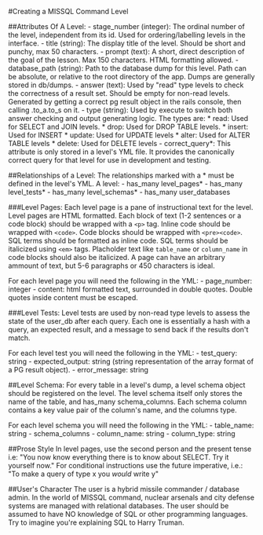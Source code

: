 #Creating a MISSQL Command Level

##Attributes Of A Level:
	- stage_number (integer): The ordinal number of the level, independent from its id. Used for ordering/labelling levels in the interface.
	- title (string): The display title of the level. Should be short and punchy, max 50 characters.
	- prompt (text): A short, direct description of the goal of the lesson. Max 150 characters. HTML formatting allowed.
	- database_path (string): Path to the database dump for this level. Path can be absolute, or relative to the root directory of the app. Dumps are generally stored in db/dumps.
	- answer (text): Used by "read" type levels to check the correctness of a result set. Should be empty for non-read levels. Generated by getting a correct pg result object in the rails console, then calling .to_a.to_s on it.
	- type (string): Used by execute to switch both answer checking and output generating logic. The types are:
		* read: Used for SELECT and JOIN levels.
		* drop: Used for DROP TABLE levels.
		* insert: Used for INSERT
		* update: Used for UPDATE levels
		* alter: Used for ALTER TABLE levels
		* delete: Used for DELETE levels
	- correct_query*: This attribute is only stored in a level's YML file. It provides the canonically correct query for that level for use in development and testing.

##Relationships of a Level:
The relationships marked with a * must be defined in the level's YML.
A level:
	- has_many level_pages*
	- has_many level_tests*
	- has_many level_schemas*
	- has_many user_databases

###Level Pages:
Each level page is a pane of instructional text for the level. Level pages are HTML formatted. Each block of text (1-2 sentences or a code block) should be wrapped with a `<p>` tag. Inline code should be wrapped with `<code>`. Code blocks should be wrapped with `<pre><code>`. SQL terms should be formatted as inline code. SQL terms should be italicized using `<em>` tags. Placholder text like `table_name` or `column_name` in code blocks should also be italicized. A page can have an arbitrary ammount of text, but 5-6 paragraphs or 450 characters is ideal.

For each level page you will need the following in the YML:
	- page_number: integer
	- content: html formatted text, surrounded in double quotes. Double quotes inside content must be escaped.

###Level Tests:
Level tests are used by non-read type levels to assess the state of the user_db after each query. Each one is essentially a hash with a query, an expected result, and a message to send back if the results don't match.

For each level test you will need the following in the YML:
	- test_query: string
	- expected_output: string (string representation of the array format of a PG result object).
	- error_message: string

##Level Schema:
For every table in a level's dump, a level schema object should be registered on the level. The level schema itself only stores the name of the table, and has_many schema_columns. Each schema column contains a key value pair of the column's name, and the columns type. 

For each level schema you will need the following in the YML:
	- table_name: string
		- schema_columns
			- column_name: string
			- column_type: string

##Prose Style
In level pages, use the second person and the present tense i.e: "You now know everything there is to know about SELECT. Try it yourself now." For conditional instructions use the future imperative, i.e.: "To make a query of type x you *would* write y"

##User's Character
The user is a hybrid missile commander / database admin. In the world of MISSQL command, nuclear arsenals and city defense systems are managed with relational databases. The user should be assumed to have NO knowledge of SQL or other programming languages. Try to imagine you're explaining SQL to Harry Truman.